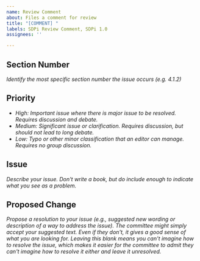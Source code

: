```yaml
---
name: Review Comment
about: Files a comment for review
title: "[COMMENT] "
labels: SDPi Review Comment, SDPi 1.0
assignees: ''

---
```


## Section Number

*Identify the most specific section number the issue occurs (e.g. 4.1.2)*

## Priority

- *High: Important issue where there is major issue to be resolved. Requires discussion and debate.*
- *Medium: Significant issue or clarification. Requires discussion, but should not lead to long debate.*
- *Low: Typo or other minor classification that an editor can manage. Requires no group discussion.*

## Issue

*Describe your issue. Don't write a book, but do include enough to indicate what you see as a problem.*

## Proposed Change

*Propose a resolution to your issue (e.g., suggested new wording or description of a way to address the issue). The committee might simply accept your suggested text. Even if they don't, it gives a good sense of what you are looking for. Leaving this blank means you can't imagine how to resolve the issue, which makes it easier for the committee to admit they can't imagine how to resolve it either and leave it unresolved.*
